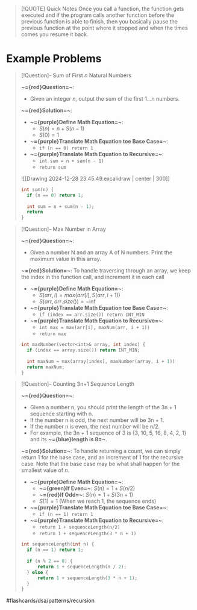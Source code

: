 > [!QUOTE] Quick Notes
> Once you call a function, the function gets executed and if the program calls another function before the previous function is able to finish, then you basically pause the previous function at the point where it stopped and when the times comes you resume it back.

# Example Problems

> [!Question]- Sum of First $n$ Natural Numbers
> <!-- Multiline -->
> **~={red}Question=~**:
>* Given an integer $n$, output the sum of the first 1...n numbers.
>
>**~={red}Solution=~**:
>* **~={purple}Define Math Equation=~**: 
>	* $S(n) = n + S(n - 1)$
>	* $S(0) = 1$
>* **~={purple}Translate Math Equation toe Base Case=~**:
>	* `if (n == 0) return 1`
>* **~={purple}Translate Math Equation to Recursive=~**:
>	* `int sum = n + sum(n - 1)`
>	* `return sum`
>
> ![[Drawing 2024-12-28 23.45.49.excalidraw | center | 300]]
>
>```cpp
>int sum(n) {
>	if (n == 0) return 1;
>	
>	int sum = n + sum(n - 1);
>	return
>}
>```

> [!Question]- Max Number in Array
> <!-- Multiline -->
> **~={red}Question=~**:
>* Given a number N and an array A of N numbers. Print the maximum value in this array.
>
>**~={red}Solution=~**:
>To handle traversing through an array, we keep the index in the function call, and increment it in each call
>* **~={purple}Define Math Equation=~**: 
>	* $S(arr, i) = max(arr[i], S(arr, i + 1))$
>	* $S(arr, arr.size()) = -\inf$
>* **~={purple}Translate Math Equation toe Base Case=~**:
>	* `if (index == arr.size()) return INT_MIN`
>* **~={purple}Translate Math Equation to Recursive=~**:
>	* `int max = max(arr[i], maxNum(arr, i + 1))`
>	* `return max`
>
>```cpp
>int maxNumber(vector<int​>& array, int index) {
>	if (index == array.size()) return INT_MIN;
>	
>	int maxNum = max(array[index], maxNumber(array, i + 1))
>	return maxNum;
>}
>```

> [!Question]- Counting 3n+1 Sequence Length
> <!-- Multiline -->
> **~={red}Question=~**:
>* Given a number n, you should print the length of the 3n + 1 sequence starting with n.
>* If the number n is odd, the next number will be 3n + 1.
>* If the number n is even, the next number will be n/2.
>* For example, the 3n + 1 sequence of 3 is {3, 10, 5, 16, 8, 4, 2, 1} and its **~={blue}length is 8=~**.
>
>**~={red}Solution=~**:
>To handle returning a count, we can simply return 1 for the base case, and an increment of 1 for the recursive case. Note that the base case may be what shall happen for the smallest value of $n$.
>* **~={purple}Define Math Equation=~**: 
>	* **~={green}If Even=~**: $S(n) = 1 + S(n/2)$
>	* **~={red}If Odd=~**: $S(n) = 1 + S(3n + 1)$
>	* $S(1) = 1$ (When we reach 1, the sequence ends)
>* **~={purple}Translate Math Equation toe Base Case=~**:
>	* `if (n == 1) return 1`
>* **~={purple}Translate Math Equation to Recursive=~**:
>	* `return 1 + sequenceLength(n/2)`
>	* `return 1 + sequenceLength(3 * n + 1)`
>
>```cpp
>int sequenceLength(int n) {
>	if (n == 1) return 1;
>	
>	if (n % 2 == 0) {
>		return 1 + sequenceLength(n / 2);
>	} else {
>		return 1 + sequenceLength(3 * n + 1);
>	}
>}
>```

#flashcards/dsa/patterns/recursion
